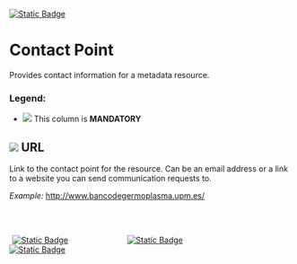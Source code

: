 [![Static Badge](https://img.shields.io/badge/lang-es-yellow?style=plastic)](../Es%20Documentation/ContactPoint.es.md)
# Contact Point
Provides contact information for a metadata resource. 
### Legend:
- ![](https://placehold.jp/17/ff0000/000000/20x20.png?text=M) This column is **MANDATORY**


## ![](https://placehold.jp/17/ff0000/000000/20x20.png?text=M) URL
Link to the contact point for the resource. Can be an email address or a link to a website you can send communication requests to.

*Example:*
http://www.bancodegermoplasma.upm.es/


<br />
<br />

<a style="text-align: left; width:1%; display: inline-block;">[![Static Badge](https://img.shields.io/badge/Previous%20Sheet-Organisation-yellow?style=for-the-badge)](./Organisation.md)</a>
<a style="text-align: center; width:20%; display: inline-block;">[![Static Badge](https://img.shields.io/badge/Home-README-blue?style=for-the-badge)](../README.md)</a>
<a style="text-align: right; width:20%;display: inline-block;">[![Static Badge](https://img.shields.io/badge/Next%20Sheet-Dataset-green?style=for-the-badge)](./Dataset.md)</a>